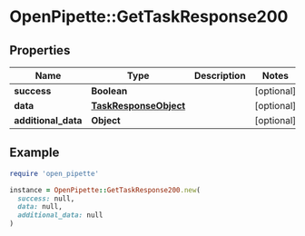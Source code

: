 # OpenPipette::GetTaskResponse200

## Properties

| Name | Type | Description | Notes |
| ---- | ---- | ----------- | ----- |
| **success** | **Boolean** |  | [optional] |
| **data** | [**TaskResponseObject**](TaskResponseObject.md) |  | [optional] |
| **additional_data** | **Object** |  | [optional] |

## Example

```ruby
require 'open_pipette'

instance = OpenPipette::GetTaskResponse200.new(
  success: null,
  data: null,
  additional_data: null
)
```

